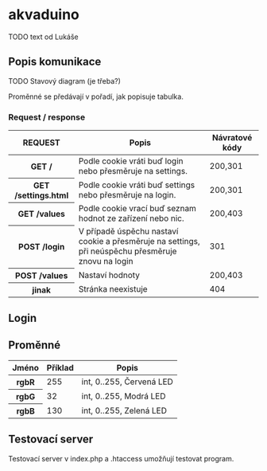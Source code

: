 # akvaduino

TODO text od Lukáše

## Popis komunikace

TODO Stavový diagram (je třeba?)

Proměnné se předávají v pořadí, jak popisuje tabulka.

### Request / response


<table>
	<thead>
		<tr><th>REQUEST</th><th>Popis</th><th>Návratové kódy</th></tr>
	</thead>
	<tbody>
		<tr><th>GET /</th><td>Podle cookie vráti buď login nebo přesměruje na settings.</td><td>200,301</td></tr>
		<tr><th>GET /settings.html</th><td>Podle cookie vráti buď settings nebo přesměruje na login.</td><td>200,301</td></tr>
		<tr><th>GET /values</th><td>Podle cookie vrací buď seznam hodnot ze zařízení nebo nic.</td><td>200,403</td></tr>
		<tr><th>POST /login</th><td>V případě úspěchu nastaví cookie a přesměruje na settings, při neúspěchu přesměruje znovu na login</td><td>301</td></tr>
		<tr><th>POST /values</th><td>Nastaví hodnoty</td><td>200,403</td></tr>
		<tr><th>jinak</th><td>Stránka neexistuje</td><td>404</td></tr>
	</tbody>
</table>

## Login 

## Proměnné

<table>
	<thead>
		<tr><th>Jméno</th><th>Příklad</th><th>Popis</th></tr>
	</thead>
	<tbody>
		<tr><th>rgbR</th><td>255</td><td>int, 0..255, Červená LED</td></tr>
		<tr><th>rgbG</th><td>32</td><td>int, 0..255, Modrá LED</td></tr>
		<tr><th>rgbB</th><td>130</td><td>int, 0..255, Zelená LED</td></tr>
	</tbody>
</table>

## Testovací server

Testovací server v index.php a .htaccess umožňují testovat program.
